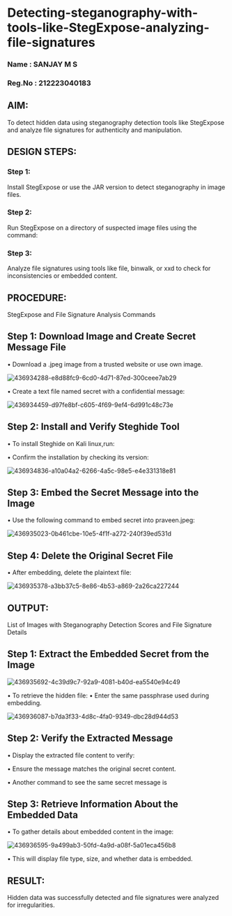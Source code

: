 # Detecting-steganography-with-tools-like-StegExpose-analyzing-file-signatures
### Name : SANJAY M S
### Reg.No : 212223040183
## AIM:
To detect hidden data using steganography detection tools like StegExpose and analyze file signatures for authenticity and manipulation.

## DESIGN STEPS:
### Step 1:
Install StegExpose or use the JAR version to detect steganography in image files.

### Step 2:
Run StegExpose on a directory of suspected image files using the command:

### Step 3:
Analyze file signatures using tools like file, binwalk, or xxd to check for inconsistencies or embedded content.

## PROCEDURE:
StegExpose and File Signature Analysis Commands

## Step 1: Download Image and Create Secret Message File
• Download a .jpeg image from a trusted website or use own image.

![436934288-e8d88fc9-6cd0-4d71-87ed-300ceee7ab29](https://github.com/user-attachments/assets/3ac002af-5f35-4e61-ac99-8fed3d01aebe)


• Create a text file named secret with a confidential message:

![436934459-d97fe8bf-c605-4f69-9ef4-6d991c48c73e](https://github.com/user-attachments/assets/b1f4374e-d2cf-4ebd-8914-e68ebce9dded)


## Step 2: Install and Verify Steghide Tool

• To install Steghide on Kali linux,run:

• Confirm the installation by checking its version:

![436934836-a10a04a2-6266-4a5c-98e5-e4e331318e81](https://github.com/user-attachments/assets/82cfa596-bcb0-4547-8cde-ae00f7cf1424)


## Step 3: Embed the Secret Message into the Image
• Use the following command to embed secret into praveen.jpeg:

![436935023-0b461cbe-10e5-4f1f-a272-240f39ed531d](https://github.com/user-attachments/assets/4bf46955-8dc7-47b4-817d-9b8ee2a4d9b6)


## Step 4: Delete the Original Secret File
• After embedding, delete the plaintext file:

![436935378-a3bb37c5-8e86-4b53-a869-2a26ca227244](https://github.com/user-attachments/assets/6f96cbfc-95db-494d-894e-9d10484c1296)


## OUTPUT:
List of Images with Steganography Detection Scores and File Signature Details

## Step 1: Extract the Embedded Secret from the Image

![436935692-4c39d9c7-92a9-4081-b40d-ea5540e94c49](https://github.com/user-attachments/assets/e954517c-af98-41b2-a911-4cf2f47ce7a5)

• To retrieve the hidden file: • Enter the same passphrase used during embedding.

![436936087-b7da3f33-4d8c-4fa0-9349-dbc28d944d53](https://github.com/user-attachments/assets/0a209b46-302f-407a-bd3d-829acb7e532d)


## Step 2: Verify the Extracted Message
• Display the extracted file content to verify:

• Ensure the message matches the original secret content.

• Another command to see the same secret message is

## Step 3: Retrieve Information About the Embedded Data
• To gather details about embedded content in the image:

![436936595-9a499ab3-50fd-4a9d-a08f-5a01eca456b8](https://github.com/user-attachments/assets/a2b569ce-180e-4c55-97e4-6a335c77c769)

• This will display file type, size, and whether data is embedded.

## RESULT:
Hidden data was successfully detected and file signatures were analyzed for irregularities.

